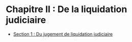 # Chapitre II : De la liquidation judiciaire

- [Section 1 : Du jugement de liquidation judiciaire](section-1)
